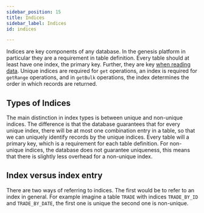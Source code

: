 ```yaml
---
sidebar_position: 15
title: Indices
sidebar_label: Indices
id: indices

---
```


Indices are key components of any database. In the genesis platform in particular they are a requirement in table 
definition. Every table should at least have one index, the primary key. Further, they are key 
[when reading data](../../operations/read). Unique indices are required for `get` operations, an index is required
for `getRange` operations, and in `getBulk` operations, the index determines the order in which records are returned.

## Types of Indices

The main distinction in index types is between unique and non-unique indices. The difference is that the database 
guarantees that for every unique index, there will be at most one combination entry in a table, so that we can 
uniquely identify records by the unique indices. Every table will a primary key, which is a requirement for each table
definition. For non-unique indices, the database does not guarantee uniqueness, this means that there is slightly less
overhead for a non-unique index. 

## Index versus index entry

There are two ways of referring to indices. The first would be to refer to an index in general. For example imagine 
a table `TRADE` with indices `TRADE_BY_ID` and `TRADE_BY_DATE`, the first one is unique the second one is non-unique.
